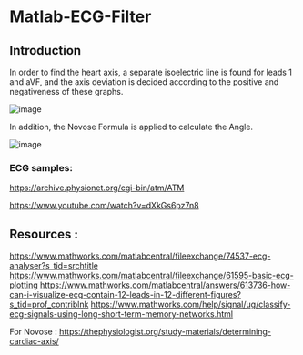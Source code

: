 # Matlab-ECG-Filter

## Introduction
In order to find the heart axis, a separate isoelectric line is found for leads 1 and aVF, and the axis deviation is decided according to the positive and negativeness of these graphs.

![image](https://user-images.githubusercontent.com/54783062/164467350-2dfa830b-a9e9-4757-b829-a9890716ca4a.png)

In addition, the Novose Formula is applied to calculate the Angle.

![image](https://user-images.githubusercontent.com/54783062/164477064-3e63b329-0c32-439f-81b4-83eb92a350b0.png)

### ECG samples:
https://archive.physionet.org/cgi-bin/atm/ATM

https://www.youtube.com/watch?v=dXkGs6pz7n8

## Resources :
https://www.mathworks.com/matlabcentral/fileexchange/74537-ecg-analyser?s_tid=srchtitle
https://www.mathworks.com/matlabcentral/fileexchange/61595-basic-ecg-plotting
https://www.mathworks.com/matlabcentral/answers/613736-how-can-i-visualize-ecg-contain-12-leads-in-12-different-figures?s_tid=prof_contriblnk
https://www.mathworks.com/help/signal/ug/classify-ecg-signals-using-long-short-term-memory-networks.html

For Novose : 
https://thephysiologist.org/study-materials/determining-cardiac-axis/
